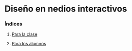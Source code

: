
# Diseño en nedios interactivos

### Índices

1. [Para la clase](indice_clase.html)

2. [Para los alumnos](indice_alumnos.html)
